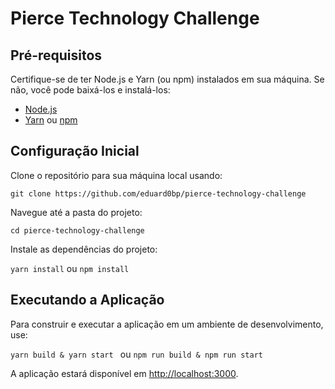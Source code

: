 # Pierce Technology Challenge

## Pré-requisitos

Certifique-se de ter Node.js e Yarn (ou npm) instalados em sua máquina. Se não, você pode baixá-los e instalá-los:

- [Node.js](https://nodejs.org/)
- [Yarn](https://yarnpkg.com/) ou [npm](https://www.npmjs.com/)

## Configuração Inicial

Clone o repositório para sua máquina local usando:

`git clone https://github.com/eduard0bp/pierce-technology-challenge`

Navegue até a pasta do projeto:

`cd pierce-technology-challenge`

Instale as dependências do projeto:

`yarn install`
ou
`npm install`

## Executando a Aplicação

Para construir e executar a aplicação em um ambiente de desenvolvimento, use:

`yarn build & yarn start `
ou
`npm run build & npm run start `

A aplicação estará disponível em [http://localhost:3000](http://localhost:3000).

